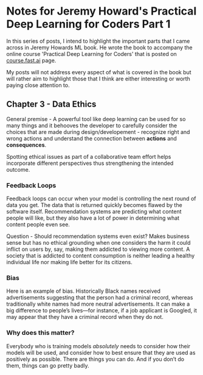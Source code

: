 # Notes for Jeremy Howard's Practical Deep Learning for Coders Part 1
In this series of posts, I intend to highlight the important parts that I came across in Jeremy Howards ML book. He wrote the book to accompany the online course 'Practical Deep Learning for Coders' that is posted on [course.fast.ai](https://course.fast.ai) page.

My posts will not address every aspect of what is covered in the book but will rather aim to highlight those that I think are either interesting or worth paying close attention to.


## Chapter 3 - Data Ethics
General premise - A powerful tool like deep learning can be used for so many things and it behooves the developer to carefully consider the choices that are made during design/developement - recognize right and wrong actions and understand the connection between **actions** and **consequences**.

Spotting ethical issues as part of a collaborative team effort helps incorporate different perspectives thus strengthening the intended outcome.

### Feedback Loops
Feedback loops can occur when your model is controlling the next round of data you get. The data that is returned quickly becomes flawed by the software itself. Recommendation systems are predicting what content people will like, but they also have a lot of power in determining what content people even see.

Question - Should recommendation systems even exist? Makes business sense but has no ethical grounding when one considers the harm it could inflict on users by, say, making them addicted to viewing more content. A society that is addicted to content consumption is neither leading a healthy individual life nor making life better for its citizens. 

### Bias
Here is an example of bias. Historically Black names received advertisements suggesting that the person had a criminal record, whereas traditionally white names had more neutral advertisements. It can make a big difference to people’s lives—for instance, if a job applicant is Googled, it may appear that they have a criminal record when they do not.

### Why does this matter?
Everybody who is training models *absolutely* needs to consider how their models will be used, and consider how to best ensure that they are used as positively as possible. There are things you can do. And if you don’t do them, things can go pretty badly.
